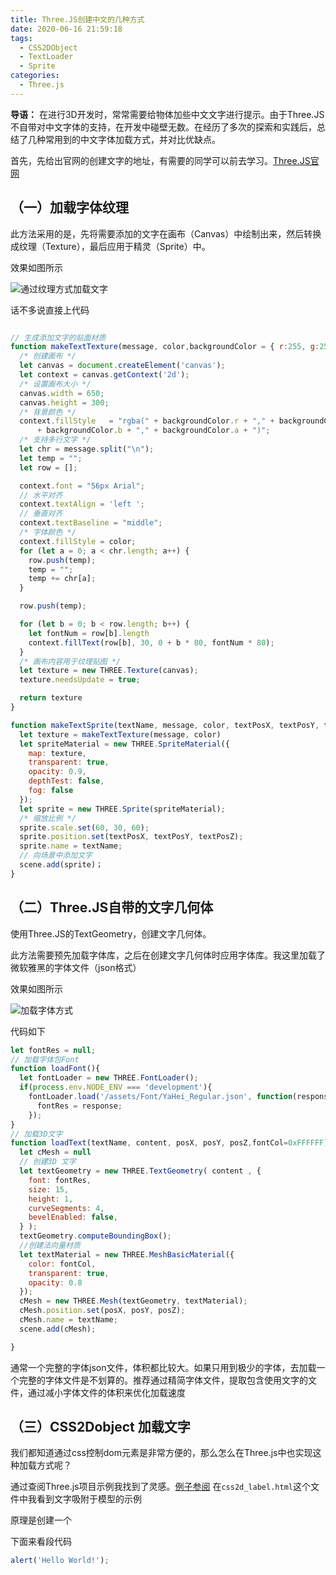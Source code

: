 ```yaml
---
title: Three.JS创建中文的几种方式
date: 2020-06-16 21:59:18
tags: 
  - CSS2DObject
  - TextLoader
  - Sprite
categories:
  - Three.js
---
```


**导语：** 在进行3D开发时，常常需要给物体加些中文文字进行提示。由于Three.JS不自带对中文字体的支持，在开发中碰壁无数。在经历了多次的探索和实践后，总结了几种常用到的中文字体加载方式，并对比优缺点。

首先，先给出官网的创建文字的地址，有需要的同学可以前去学习。[Three.JS官网](https://threejs.org/docs/index.html#manual/zh/introduction/Creating-text)

## （一）加载字体纹理

此方法采用的是，先将需要添加的文字在画布（Canvas）中绘制出来，然后转换成纹理（Texture），最后应用于精灵（Sprite）中。

效果如图所示

![通过纹理方式加载文字](http://ww1.sinaimg.cn/mw690/0063Qlsmgy1ggbou6uga8j30jj0h0jtj.jpg)

话不多说直接上代码

```javascript

// 生成添加文字的贴面材质
function makeTextTexture(message, color,backgroundColor = { r:255, g:255, b:255, a:1.0 }) {
  /* 创建画布 */
  let canvas = document.createElement('canvas');
  let context = canvas.getContext('2d');
  /* 设置画布大小 */
  canvas.width = 650;
  canvas.height = 300;
  /* 背景颜色 */
  context.fillStyle   = "rgba(" + backgroundColor.r + "," + backgroundColor.g + ","
      + backgroundColor.b + "," + backgroundColor.a + ")";
  /* 支持多行文字 */
  let chr = message.split("\n");
  let temp = "";
  let row = [];

  context.font = "56px Arial";
  // 水平对齐
  context.textAlign = 'left ';
  // 垂直对齐
  context.textBaseline = "middle";
  /* 字体颜色 */
  context.fillStyle = color;
  for (let a = 0; a < chr.length; a++) {
    row.push(temp);
    temp = "";
    temp += chr[a];
  }

  row.push(temp);

  for (let b = 0; b < row.length; b++) {
    let fontNum = row[b].length
    context.fillText(row[b], 30, 0 + b * 80, fontNum * 80);
  }
  /* 画布内容用于纹理贴图 */
  let texture = new THREE.Texture(canvas);
  texture.needsUpdate = true;

  return texture
}

function makeTextSprite(textName, message, color, textPosX, textPosY, textPosZ) {
  let texture = makeTextTexture(message, color)
  let spriteMaterial = new THREE.SpriteMaterial({
    map: texture,
    transparent: true,
    opacity: 0.9,
    depthTest: false,
    fog: false
  });
  let sprite = new THREE.Sprite(spriteMaterial);
  /* 缩放比例 */
  sprite.scale.set(60, 30, 60);
  sprite.position.set(textPosX, textPosY, textPosZ);
  sprite.name = textName;
  // 向场景中添加文字
  scene.add(sprite)；
}
```

## （二）Three.JS自带的文字几何体

使用Three.JS的TextGeometry，创建文字几何体。

此方法需要预先加载字体库，之后在创建文字几何体时应用字体库。我这里加载了微软雅黑的字体文件（json格式）

效果如图所示

![加载字体方式](http://ww1.sinaimg.cn/mw690/0063Qlsmgy1ggbowh29p1j30oe0evwgd.jpg)

代码如下

```javascript
let fontRes = null;
// 加载字体包Font
function loadFont(){
  let fontLoader = new THREE.FontLoader();
  if(process.env.NODE_ENV === 'development'){
    fontLoader.load('/assets/Font/YaHei_Regular.json', function(response) {
      fontRes = response;
    });
}
// 加载3D文字
function loadText(textName, content, posX, posY, posZ,fontCol=0xFFFFFF) {
  let cMesh = null
  // 创建3D 文字
  let textGeometry = new THREE.TextGeometry( content , {
    font: fontRes,
    size: 15,
    height: 1,
    curveSegments: 4,
    bevelEnabled: false,
  } );
  textGeometry.computeBoundingBox();
  //创建法向量材质
  let textMaterial = new THREE.MeshBasicMaterial({
    color: fontCol,
    transparent: true,
    opacity: 0.8
  });
  cMesh = new THREE.Mesh(textGeometry, textMaterial);
  cMesh.position.set(posX, posY, posZ);
  cMesh.name = textName;
  scene.add(cMesh);

}

```

通常一个完整的字体json文件，体积都比较大。如果只用到极少的字体，去加载一个完整的字体文件是不划算的。推荐通过精简字体文件，提取包含使用文字的文件，通过减小字体文件的体积来优化加载速度

## （三）CSS2Dobject 加载文字

我们都知道通过css控制dom元素是非常方便的，那么怎么在Three.js中也实现这种加载方式呢？

通过查阅Three.js项目示例我找到了灵感。[例子参阅](https://github.com/mrdoob/three.js/tree/dev/examples) 在`css2d_label.html`这个文件中我看到文字吸附于模型的示例

原理是创建一个

下面来看段代码

```javascript
alert('Hello World!');
```
